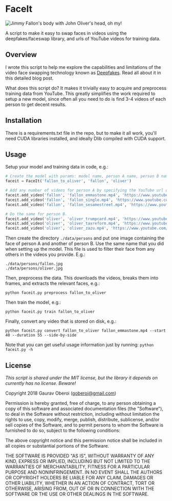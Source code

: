 # FaceIt

![Jimmy Fallon's body with John Oliver's head, oh my!](http://gph.is/2HRv1Be "Jimmy Fallon's body with John Oliver's head, oh my!")

A script to make it easy to swap faces in videos using the deepfakes/faceswap library, and urls of YouTube videos for training data.

## Overview

I wrote this script to help me explore the capabilities and limitations of the video face swapping technology known as [Deepfakes](github.com/deepfakes/faceswap). Read all about it in this detailed blog post.

What does this script do? It makes it trivially easy to acquire and preprocess training data from YouTube. This greatly simplifies the work required to setup a new model, since often all you need to do is find 3-4 videos of each person to get decent results.

## Installation

There is a requirements.txt file in the repo, but to make it all work, you'll need CUDA libraries installed, and ideally Dlib compiled with CUDA support.

## Usage

Setup your model and training data in code, e.g.:
```python
# Create the model with params: model name, person A name, person B name.
faceit = FaceIt('fallon_to_oliver', 'fallon', 'oliver')

# Add any number of videos for person A by specifying the YouTube url of the video.
faceit.add_video('fallon', 'fallon_emmastone.mp4', 'https://www.youtube.com/watch?v=bLBSoC_2IY8')
faceit.add_video('fallon', 'fallon_single.mp4', 'https://www.youtube.com/watch?v=xfFVuXN0FSI')
faceit.add_video('fallon', 'fallon_sesamestreet.mp4', 'https://www.youtube.com/watch?v=SHogg7pJI_M')

# Do the same for person B.
faceit.add_video('oliver', 'oliver_trumpcard.mp4', 'https://www.youtube.com/watch?v=JlxQ3IUWT0I')
faceit.add_video('oliver', 'oliver_taxreform.mp4', 'https://www.youtube.com/watch?v=g23w7WPSaU8')
faceit.add_video('oliver', 'oliver_zazu.mp4', 'https://www.youtube.com/watch?v=Y0IUPwXSQqg')
```

Then create the directory `./data/persons` and put one image containing the face of person A and another of person B. Use the same name that you did when setting up the model. This file is used to filter their face from any others in the videos you provide. E.g.:
```
./data/persons/fallon.jpg
./data/persons/oliver.jpg
```

Then, preprocess the data. This downloads the videos, breaks them into frames, and extracts the relevant faces, e.g.:
```
python faceit.py preprocess fallon_to_oliver
```

Then train the model, e.g.:
```
python faceit.py train fallon_to_oliver
```

Finally, convert any video that is stored on disk, e.g.:
```
python faceit.py convert fallon_to_oliver fallon_emmastone.mp4 --start 40 --duration 55 --side-by-side
```

Note that you can get useful usage information just by running: `python faceit.py -h`


## License

*This script is shared under the MIT license, but the library it depends on currently has no license. Beware!*

Copyright 2018 Gaurav Oberoi (goberoi@gmail.com)

Permission is hereby granted, free of charge, to any person obtaining a copy of this software and associated documentation files (the "Software"), to deal in the Software without restriction, including without limitation the rights to use, copy, modify, merge, publish, distribute, sublicense, and/or sell copies of the Software, and to permit persons to whom the Software is furnished to do so, subject to the following conditions:

The above copyright notice and this permission notice shall be included in all copies or substantial portions of the Software.

THE SOFTWARE IS PROVIDED "AS IS", WITHOUT WARRANTY OF ANY KIND, EXPRESS OR IMPLIED, INCLUDING BUT NOT LIMITED TO THE WARRANTIES OF MERCHANTABILITY, FITNESS FOR A PARTICULAR PURPOSE AND NONINFRINGEMENT. IN NO EVENT SHALL THE AUTHORS OR COPYRIGHT HOLDERS BE LIABLE FOR ANY CLAIM, DAMAGES OR OTHER LIABILITY, WHETHER IN AN ACTION OF CONTRACT, TORT OR OTHERWISE, ARISING FROM, OUT OF OR IN CONNECTION WITH THE SOFTWARE OR THE USE OR OTHER DEALINGS IN THE SOFTWARE.
